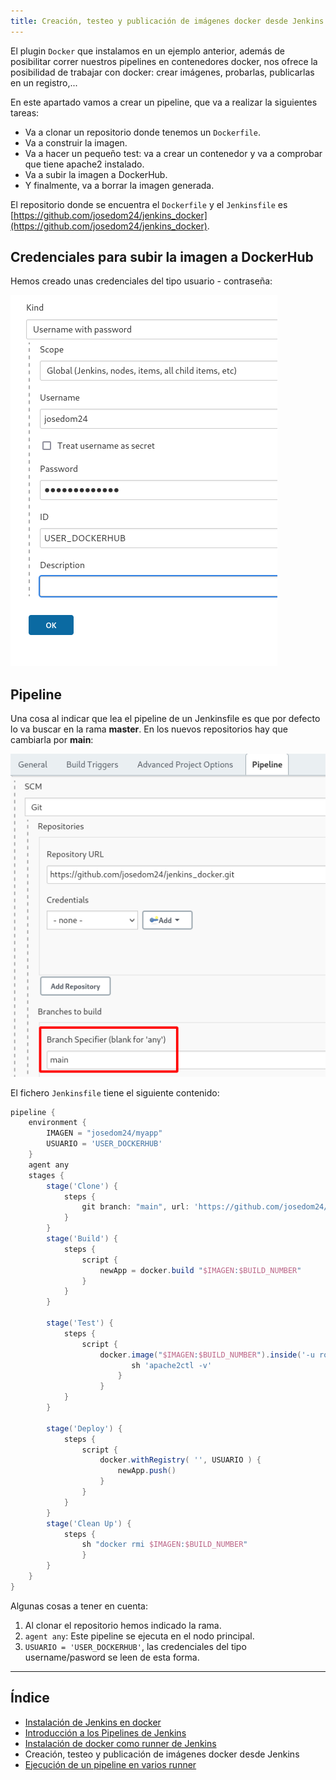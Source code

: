 ```yaml
---
title: Creación, testeo y publicación de imágenes docker desde Jenkins
---
```


El plugin `Docker` que instalamos en un ejemplo anterior, además de posibilitar correr nuestros pipelines en contenedores docker, nos ofrece la posibilidad de trabajar con docker: crear imágenes, probarlas, publicarlas en un registro,...

En este apartado vamos a crear un pipeline, que va a realizar la siguientes tareas:

* Va a clonar un repositorio donde tenemos un `Dockerfile`.
* Va a construir la imagen.
* Va a hacer un pequeño test: va a crear un contenedor y va a comprobar que tiene apache2 instalado.
* Va a subir la imagen a DockerHub.
* Y finalmente, va a borrar la imagen generada.

El repositorio donde se encuentra el `Dockerfile` y el `Jenkinsfile` es [https://github.com/josedom24/jenkins_docker](https://github.com/josedom24/jenkins_docker).

## Credenciales para subir la imagen a DockerHub

Hemos creado unas credenciales del tipo usuario - contraseña:

![credenciales](img/gendocker1.png)

## Pipeline

Una cosa al indicar que lea el pipeline de un Jenkinsfile es que por defecto lo va buscar en la rama **master**. En los nuevos repositorios hay que cambiarla por **main**:

![credenciales](img/gendocker2.png)

El fichero `Jenkinsfile` tiene el siguiente contenido:

```groovy
pipeline {
    environment {
        IMAGEN = "josedom24/myapp"
        USUARIO = 'USER_DOCKERHUB'
    }
    agent any
    stages {
        stage('Clone') {
            steps {
                git branch: "main", url: 'https://github.com/josedom24/jenkins_docker.git'
            }
        }
        stage('Build') {
            steps {
                script {
                    newApp = docker.build "$IMAGEN:$BUILD_NUMBER"
                }
            }
        }

        stage('Test') {
            steps {
                script {
                    docker.image("$IMAGEN:$BUILD_NUMBER").inside('-u root') {
                           sh 'apache2ctl -v'
                        }
                    }
            }
        }
        
        stage('Deploy') {
            steps {
                script {
                    docker.withRegistry( '', USUARIO ) {
                        newApp.push()
                    }
                }
            }
        }
        stage('Clean Up') {
            steps {
                sh "docker rmi $IMAGEN:$BUILD_NUMBER"
                }
        }
    }
}
```

Algunas cosas a tener en cuenta:

1. Al clonar el repositorio hemos indicado la rama.
2. `agent any`: Este pipeline se ejecuta en el nodo principal.
3. `USUARIO = 'USER_DOCKERHUB'`, las credenciales del tipo username/pasword se leen de esta forma.

---

## Índice

* [Instalación de Jenkins en docker](instalacion_docker.html)
* [Introducción a los Pipelines de Jenkins](pipelines.html)
* [Instalación de docker como runner de Jenkins](runner_docker.html)
* Creación, testeo y publicación de imágenes docker desde Jenkins
* [Ejecución de un pipeline en varios runner](runner.html)
